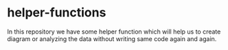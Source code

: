 # helper-functions
In this repository we have some helper function which will help us to create diagram or analyzing the data without writing same code again and again.
